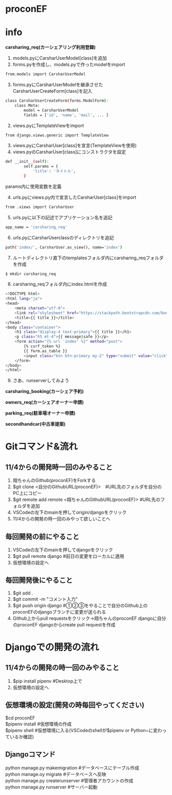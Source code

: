 # proconEF

# info
__carsharing_req(カーシェアリング利用登録)__
1. models.pyにCarsharUserModel[class]を追加
2. forms.pyを作成し、models.pyで作ったmodelをimport
```bash
from.models import CarsharUserModel
```
3. forms.pyにCarsharUserModelを継承させたCarsharUserCreateForm[class]を記入
```bash
class CarsharUserCreateForm(forms.ModelForm):
    class Meta:
        model = CarsharUserModel
        fields = ['id', 'name', 'mail', ... ]
```

2. views.pyにTemplateViewをimport
```bash
from django.views.generic import TemplateView
```
3. views.pyにCarsharUser[class]を宣言(TemplateViewを使用)
4. views.pyのCarsharUser[class]にコンストラクタを設定
```bash
def __init__(self):
        self.params = {
            'title': 'タイトル',
        }
```
params内に使用変数を定義

4. urls.pyにviews.py内で宣言したCarsharUser[class]をimport
```bash
from .views import CarsharUser
```
5. urls.pyに以下の記述でアプリケーション名を追記
```bash
app_name = 'carsharing_req'
```
6. urls.pyにCarsharUserclassのディレクトリを追記
```bash
path('index/', CarsharUser.as_view(), name='index')
```

7. ルートディレクトリ直下のtemplatesフォルダ内にcarsharing_reqフォルダを作成
```bash
$ mkdir carsharing_req
```
8. carsharing_reqフォルダ内にindex.htmlを作成
```bash
<!DOCTYPE html>
<html lang="ja">
<head>
    <meta charset="utf-8">
    <link rel="stylesheet" href="https://stackpath.bootstrapcdn.com/bootstrap/4.3.1/css/bootstrap.min.css" crossorigin="anonymous">
    <title>{{ title }}</title>
</head>
<body class="container">
    <h1 class="display-4 text-primary">{{ title }}</h1>
    <p class="h5 mt-4">{{ message|safe }}</p>
    <form action="{% url 'index' %}" method="post">
        {% csrf_token %}
        {{ form.as_table }}
        <input class="btn btn-primary my-2" type="submit" value="click">
    </form>
</body>
</html>
```
9. さあ、runserverしてみよう

__carsharing_booking(カーシェア予約)__

__owners_req(カーシェアオーナー申請)__

__parking_req(駐車場オーナー申請)__

__secondhandcar(中古車提案)__

# Gitコマンド&流れ
## 11/4からの開発時一回のみやること
1. 翔ちゃんのGithub(proconEF)をForkする
2. $git clone <自分のGithubURL(proconEF)>　#URL先のフォルダを自分のPC上にコピー
3. $git remote add remote <翔ちゃんのGithubURL(proconEF)> #URL先のフォルダを追加
4. VSCodeの左下のmainを押してorigin/djangoをクリック
5. 11/4からの開発の時一回のみやって欲しいことへ

## 毎回開発の前にやること
1. VSCodeの左下のmainを押してdjangoをクリック
2. $git pull remote django #前日の変更をローカルに適用
3. 仮想環境の設定へ

## 毎回開発後にやること
1. $git add .
2. $git commit -m "コメント入力"
3. $git push origin django #①②③をやることで自分のGithub上のproconEFのdjangoブランチに変更が送られる
4. Github上からpull requestsをクリック→翔ちゃんのproconEF djangoに自分のproconEF djangoからcreate pull requestを作成

# Djangoでの開発の流れ 
## 11/4からの開発の時一回のみやること
1. $pip install pipenv #Desktop上で
2. 仮想環境の設定へ

## 仮想環境の設定(開発の時毎回やってください)
$cd proconEF<br>
$pipenv install #仮想環境の作成<br>
$pipenv shell #仮想環境に入る(VSCodeのshellが$pipenv or Python~に変わっているか確認)<br>

## Djangoコマンド
python manage.py makemigration #データベースにテーブル作成<br>
python manage.oy migrate #データベースへ反映<br>
python manage.py createrunserver #管理者アカウントの作成<br>
python manage.py runserver #サーバー起動<br>


